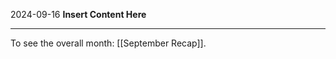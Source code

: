 2024-09-16
__Insert Content Here__
_______________________
To see the overall month: [[September Recap]].